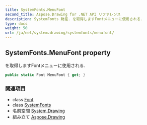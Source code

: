 ```yaml
---
title: SystemFonts.MenuFont
second_title: Aspose.Drawing for .NET API リファレンス
description: SystemFonts 財産. を取得しますFontメニューに使用される.
type: docs
weight: 50
url: /ja/net/system.drawing/systemfonts/menufont/
---
```

## SystemFonts.MenuFont property

を取得しますFontメニューに使用される.

```csharp
public static Font MenuFont { get; }
```

### 関連項目

* class [Font](../../font/)
* class [SystemFonts](../)
* 名前空間 [System.Drawing](../../systemfonts/)
* 組み立て [Aspose.Drawing](../../../)


